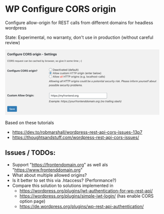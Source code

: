 # WP Configure CORS origin
Configure allow-origin for REST calls from different domains for headless wordpress

State: Experimental, no warranty, don't use in production (without careful review)

![Screenshot with configuration options](screenshot.png)

Based on these tutorials

- https://dev.to/robmarshall/wordpress-rest-api-cors-issues-13p7
- https://thoughtsandstuff.com/wordpress-rest-api-cors-issues/

## Issues / TODOs:

- Support "https://frontendomain.org" as well als "https://www.frontenddomain.org"
- What about multiple allowed origins?
- Is it better to set this via .htaccess? (Performance?)
- Compare this solution to solutions implemented in
  - https://wordpress.org/plugins/jwt-authentication-for-wp-rest-api/
  - https://wordpress.org/plugins/simple-jwt-login/ (has enable CORS option page)
  - https://de.wordpress.org/plugins/wp-rest-api-authentication/
